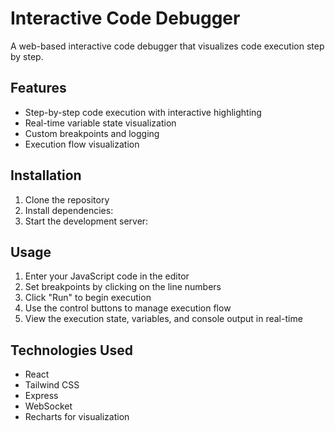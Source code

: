 # Interactive Code Debugger

A web-based interactive code debugger that visualizes code execution step by step.

## Features

- Step-by-step code execution with interactive highlighting
- Real-time variable state visualization
- Custom breakpoints and logging
- Execution flow visualization

## Installation

1. Clone the repository
2. Install dependencies:
3. Start the development server:

## Usage

1. Enter your JavaScript code in the editor
2. Set breakpoints by clicking on the line numbers
3. Click "Run" to begin execution
4. Use the control buttons to manage execution flow
5. View the execution state, variables, and console output in real-time

## Technologies Used

- React
- Tailwind CSS
- Express
- WebSocket
- Recharts for visualization